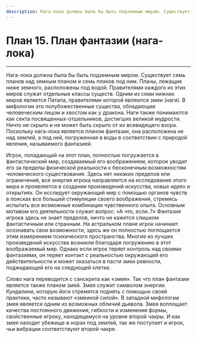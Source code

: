 ```yaml
---
description: Нага-лока должна была бы быть подземным миром. Существует семь планов над земным планом и семь планов под ним.
---
```

# План 15. План фантазии (нага-лока)


---
Нага-лока должна была бы быть подземным миром. Существует семь планов над земным планом и семь планов под ним. Планы, лежащие ниже земного, расположены под водой. Правителями каждого из этих миров служат отдельные классы существ. Одним из семи нижних миров является Патапа, правителями которой являются змеи (наги). В мифологии это полубожественные существа, обладающие человеческим лицом и хвостом как у дракона. Наги также понимаются как секта посвященных-отшельников, достигших великой мудрости. Ничто не скрыто и не может быть скрыто от их всевидящего взора. Поскольку нага-лока является планом фантазии, она расположена не над землей, а под ней, погруженная в воды в соответствии с природой явления, называемого фантазией. 

Игрок, попадающий на этот план, полностью погружается в фантастический мир, создаваемый его воображением, которое уводит его за пределы физической реальности к бесконечным возможностям человеческого существования. Здесь нет никаких пределов или ограничений, вся энергия игрока направляется на исследование этого мира и проявляется в создании произведений искусства, новых идеях и открытиях. Он исследует окружающий мир с помощью органов чувств в поисках все большей стимуляции своего воображения, стремясь испытать все возможные комбинации чувственного опыта. Основным мотивом его деятельности служит вопрос: «А что, если..?» Фантазия игрока здесь не знает пределов, ничто не кажется слишком фантастичным или странным. На астральном плане игрок начинает осознавать свои возможности, здесь же он полностью поглощается этим измерением психического пространства. Многие из лучших произведений искусства возникли благодаря погружению в этот воображаемый мир. Однако если игрок теряет контроль над своими фантазиями, он теряет контакт с реальностью окружающей его действительности и может оказаться в пасти змеи ревности, поджидающей его на следующей клетке. 

Слово нага переводится с санскрита как «змея». Так что план фантазии является также планом змей. Змея служит символом энергии. Кундалини, которую йоги стремятся поднять с помощью своей практики, часто называют «змеиной силой». В западной мифологии змея является одним из возможных обличий дьявола. Змея воплощает качества постоянного движения, гибкости и изменения формы, свойственные игроку, находящемуся на уровне второй чакры. И как змея находит убежище в норах под землей, так же поступает и игрок, чьи вибрации соответствуют второй чакре.
